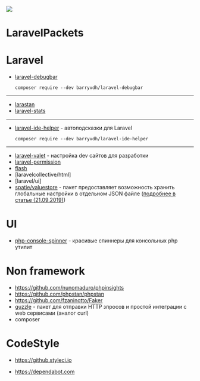 ![](https://github.styleci.io/repos/7548986/shield?style=plastic)

# LaravelPackets


# Laravel

- [laravel-debugbar](https://github.com/barryvdh/laravel-debugbar)

    ```composer require --dev barryvdh/laravel-debugbar```
---
- [larastan](https://github.com/nunomaduro/larastan)
- [laravel-stats](https://github.com/stefanzweifel/laravel-stats)

---
- [laravel-ide-helper](https://github.com/barryvdh/laravel-ide-helper) - автоподсказки для Laravel

    ```composer require --dev barryvdh/laravel-ide-helper```
---

- [laravel-valet](https://github.com/laravel/valet) - настройка dev сайтов для разработки
- [laravel-permission](https://github.com/spatie/laravel-permission)
- [flash](https://github.com/laracasts/flash)
- [laravelcollective/html]
- [laravel/ui]
- [spatie/valuestore](https://github.com/spatie/valuestore) - пакет предоставляет возможность хранить глобальные настройки в отдельном JSON файле ([подробнее в статье (21.09.2019)](https://laravel.demiart.ru/global-application-settings/))

# UI
  - [php-console-spinner](https://github.com/alecrabbit/php-console-spinner) - красивые спиннеры для консольных php утилит


# Non framework
 - https://github.com/nunomaduro/phpinsights
 - https://github.com/phpstan/phpstan
 - https://github.com/fzaninotto/Faker
 - [guzzle](https://github.com/guzzle/guzzle) - пакет для отправки HTTP зпросов и простой интеграции с web сервисами (аналог curl)
 - composer

# CodeStyle
 - https://github.styleci.io

 - https://dependabot.com


  




